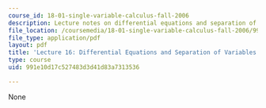 ```yaml
---
course_id: 18-01-single-variable-calculus-fall-2006
description: Lecture notes on differential equations and separation of variables.
file_location: /coursemedia/18-01-single-variable-calculus-fall-2006/991e10d17c527483d3d41d83a7313536_lec16.pdf
file_type: application/pdf
layout: pdf
title: 'Lecture 16: Differential Equations and Separation of Variables'
type: course
uid: 991e10d17c527483d3d41d83a7313536

---
```

None